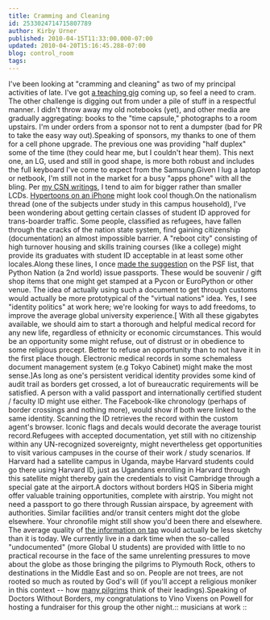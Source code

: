 ```yaml
---
title: Cramming and Cleaning
id: 2533024714715807789
author: Kirby Urner
published: 2010-04-15T11:33:00.000-07:00
updated: 2010-04-20T15:16:45.288-07:00
blog: control_room
tags: 
---
```


I've been looking at "cramming and cleaning" as two of my principal activities of late.  I've got [a teaching gig](http://worldgame.blogspot.com/2010/04/python-gig.html) coming up, so feel a need to cram.  The other challenge is digging out from under a pile of stuff in a respectful manner.  I didn't throw away my old notebooks (yet), and other media are gradually aggregating:  books to the "time capsule," photographs to a room upstairs.  I'm under orders from a sponsor not to rent a dumpster (bad for PR to take the easy way out).Speaking of sponsors, my thanks to one of them for a cell phone upgrade.  The previous one was providing "half duplex" some of the time (they could hear me, but I couldn't hear them).  This next one, an LG, used and still in good shape, is more both robust and includes the full keyboard I've come to expect from the Samsung.Given I lug a laptop or netbook, I'm still not in the market for a busy "apps phone" with all the bling. Per [my CSN writings](http://coffeeshopsnet.blogspot.com/2010/04/smart-bar-lcds.html), I tend to aim for bigger rather than smaller LCDs.  [Hypertoons on an iPhone](http://coffeeshopsnet.blogspot.com/2009/05/hypertoons-from-csn.html) might look cool though.On the nationalism thread (one of the subjects under study in this campus household), I've been wondering about getting certain classes of student ID approved for trans-boarder traffic.  Some people, classified as refugees, have fallen through the cracks of the nation state system, find gaining citizenship (documentation) an almost impossible barrier.  A "reboot city" consisting of high turnover housing and skills training courses (like a college) might provide its graduates with student ID acceptable in at least some other locales.Along these lines, I once [made the suggestion](http://mybizmo.blogspot.com/2009/08/psf-posting.html) on the PSF list, that Python Nation (a 2nd world) issue passports.  These would be souvenir / gift shop items that one might get stamped at a Pycon or EuroPython or other venue.  The idea of actually using such a document to get through customs would actually be more prototypical of the "virtual nations" idea.  Yes, I see "identity politics" at work here; we're looking for ways to add freedoms, to improve the average global university experience.[ With all these gigabytes available, we should aim to start a thorough and helpful medical record for any new life, regardless of ethnicity or economic circumstances.  This would be an opportunity some might refuse, out of distrust or in obedience to some religious precept.  Better to refuse an opportunity than to not have it in the first place though.  Electronic medical records in some schemaless document management system (e.g Tokyo Cabinet) might make the most sense.]As long as one's persistent veridical identity provides some kind of audit trail as borders get crossed, a lot of bureaucratic requirements will be satisfied.  A person with a valid passport and internationally certified student / faculty ID might use either. The Facebook-like chronology (perhaps of border crossings and nothing more), would show if both were linked to the same identity.  Scanning the ID retrieves the record within the custom agent's browser.  Iconic flags and decals would decorate the average tourist record.Refugees with accepted documentation, yet still with no citizenship within any UN-recognized sovereignty, might nevertheless get opportunities to visit various campuses in the course of their work / study scenarios.  If Harvard had a satellite campus in Uganda, maybe Harvard students could go there using Harvard ID, just as Ugandans enrolling in Harvard through this satellite might thereby gain the credentials to visit Cambridge through a special gate at the airport.A doctors without borders HQS in Siberia might offer valuable training opportunities, complete with airstrip.  You might not need a passport to go there through Russian airspace, by agreement with authorities.  Similar facilities and/or transit centers might dot the globe elsewhere.  Your chronofile might still show you'd been there and elsewhere.  The average quality of [the information on tap](http://controlroom.blogspot.com/2008/10/on-tap.html) would actually be less sketchy than it is today. We currently live in a dark time when the so-called "undocumented" (more Global U students) are provided with little to no practical recourse in the face of the same unrelenting pressures to move about the globe as those bringing the pilgrims to Plymouth Rock, others to destinations in the Middle East and so on.  People are not trees, are not rooted so much as routed by God's will (if you'll accept a religious moniker in this context -- how [many pilgrims](http://worldgame.blogspot.com/2010/04/globalization.html) think of their leadings).Speaking of Doctors Without Borders, my congratulations to Vino Vixens on Powell for hosting a fundraiser for this group the other night.[](http://www.flickr.com/photos/17157315@N00/4511219759/)[](http://www.flickr.com/photos/17157315@N00/4511219759/):: musicians at work ::